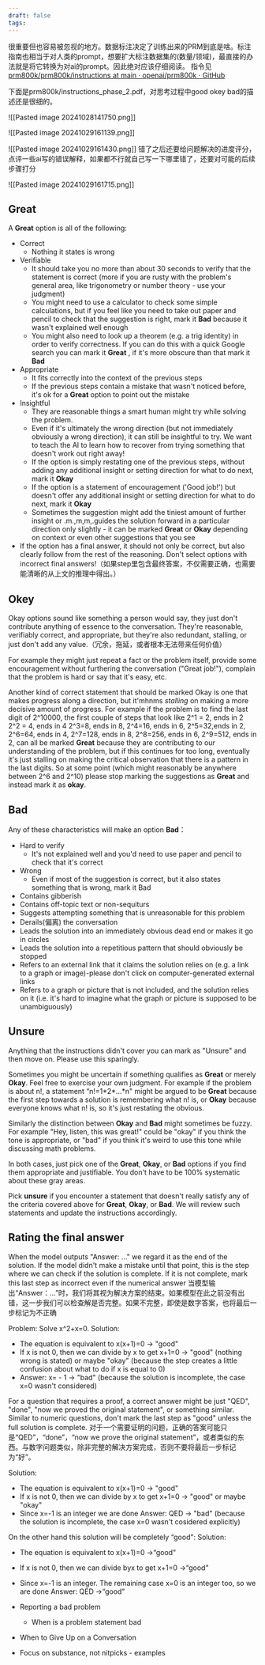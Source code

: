 ```yaml
---
draft: false
tags:
---
```


很重要但也容易被忽视的地方。数据标注决定了训练出来的PRM到底是啥。标注指南也相当于对人类的prompt，想要扩大标注数据集的(数量/领域)，最直接的办法就是将它转换为对ai的prompt。因此绝对应该仔细阅读。
指令见[prm800k/prm800k/instructions at main · openai/prm800k · GitHub](https://github.com/openai/prm800k/tree/main/prm800k/instructions)

下面是prm800k/instructions_phase_2.pdf，对思考过程中good okey bad的描述还是很细的。

![[Pasted image 20241028141750.png]]

![[Pasted image 20241029161139.png]]

![[Pasted image 20241029161430.png]]
错了之后还要给问题解决的进度评分，点评一些ai写的错误解释，如果都不行就自己写一下哪里错了，还要对可能的后续步骤打分

![[Pasted image 20241029161715.png]]

## Great

A **Great** option is all of the following:
- Correct
	- Nothing it states is wrong
- Verifiable
	- It should take you no more than about 30 seconds to verify that the statement is correct (more if you are rusty with the problem's general area, like trigonometry or number theory - use your judgment)
	- You might need to use a calculator to check some simple calculations, but if you feel like you need to take out paper and pencil to check that the suggestion is right, mark it **Bad** because it wasn't explained well enough 
	- You might also need to look up a theorem (e.g. a trig identity) in order to verify correctness. lf you can do this with a quick Google search you can mark it **Great** , if it's more obscure than that mark it **Bad**
- Appropriate
	- It fits correctly into the context of the previous steps
	- If the previous steps contain a mistake that wasn't noticed before, it's ok for a **Great** option to point out the mistake
- Insightful
	- They are reasonable things a smart human might try while solving the problem. 
	- Even if it's ultimately the wrong direction (but not immediately obviously a wrong direction), it can still be insightful to try. We want to teach the Al to learn how to recover from trying something that doesn't work out right away!
	- If the option is simply restating one of the previous steps, without adding any additional insight or setting direction for what to do next, mark it **Okay**
	- If the option is a statement of encouragement ('Good job!') but doesn't offer any additional insight or setting direction for what to do next, mark it **Okay**
	- Sometimes the suggestion might add the tiniest amount of further insight or .m.,m,m,.guides the solution forward in a particular direction only slightly - it can be marked **Great** or **Okay** depending on context or even other suggestions that you see
- If the option has a final answer, it should not only be correct, but also clearly follow from the rest of the reasoning. Don't select options with incorrect final answers!（如果step里包含最终答案，不仅需要正确，也需要能清晰的从上文的推理中得出。）

## Okey

Okay options sound like something a person would say, they just don't contribute anything of essence to the conversation. They're reasonable, verifiably correct, and appropriate, but they're also redundant, stalling, or just don't add any value.（冗余，拖延，或者根本无法带来任何价值）

For example they might just repeat a fact or the problem itself, provide some encouragement without furthering the conversation ("Great job!"), complain that the problem is hard or say that it's easy, etc.

Another kind of correct statement that should be marked Okay is one that makes progress along a direction, but it'mhnms *stalling* on making a more decisive amount of progress. For example if the problem is to find the last digit of 2^10000, the first couple of steps that look like
2^1 = 2, ends in 2
2^2 = 4, ends in 4
2^3=8, ends in 8,
2^4=16, ends in 6,
2^5=32,ends in 2,
2^6=64, ends in 4,
2^7=128, ends in 8,
2^8=256, ends in 6,
2^9=512, ends in 2,
can all be marked **Great** because they are contributing to our understanding of the problem, but if this continues for too long, eventually it's just stalling on making the critical observation that there is a pattern in the last digits. So at some point (which might
reasonably be anywhere between 2^6 and 2^10) please stop marking the suggestions as **Great** and instead mark it as **okay**.

## Bad

Any of these characteristics will make an option **Bad**：
- Hard to verify
	- It's not explained well and you'd need to use paper and pencil to check that it's correct
- Wrong
	- Even if most of the suggestion is correct, but it also states something that is wrong, mark it Bad
- Contains gibberish
- Contains off-topic text or non-sequiturs
- Suggests attempting something that is unreasonable for this problem
- Derails(偏离) the conversation
- Leads the solution into an immediately obvious dead end or makes it go in circles
- Leads the solution into a repetitious pattern that should obviously be stopped
- Refers to an external link that it claims the solution relies on (e.g. a link to a graph or image)-please don't click on computer-generated external links
- Refers to a graph or picture that is not included, and the solution relies on it (i.e. it's hard to imagine what the graph or picture is supposed to be unambiguously)

## Unsure

Anything that the instructions didn't cover you can mark as "Unsure" and then move on. Please use this sparingly.

Sometimes you might be uncertain if something qualifies as **Great** or merely **Okay**. Feel free to exercise your own judgment. For example if the problem is about n!, a statement “n!=1\*2\*...\*n" might be argued to be **Great** because the first step towards a solution is remembering what n! is, or **Okay** because everyone knows what n! is, so it's just restating
the obvious.

Similarly the distinction between **Okay** and **Bad** might sometimes be fuzzy. For example "Hey, listen, this was great!" could be "okay" if you think the tone is appropriate, or "bad" if you think it's weird to use this tone while discussing math problems.

In both cases, just pick one of the **Great**, **Okay**, or **Bad** options if you find them appropriate and justifiable. You don't have to be 100% systematic about these gray areas.

Pick **unsure** if you encounter a statement that doesn't really satisfy any of the criteria covered above for **Great**, **Okay**, or **Bad**. We will review such statements and update the instructions accordingly.

## Rating the final answer
When the model outputs "Answer: ..." we regard it as the end of the solution. If the model didn't make a mistake until that point, this is the step where we can check if the solution is complete. If it is not complete, mark this last step as incorrect even if the numerical answer
当模型输出“Answer：…”时，我们将其视为解决方案的结束。如果模型在此之前没有出错，这一步我们可以检查解是否完整。如果不完整，即使是数字答案，也将最后一步标记为不正确

Problem:
Solve x^2+x=0.
Solution:
- The equation is equivalent to x(x+1)=0 -> "good"
- If x is not 0, then we can divide by x to get x+1=0 -> "good" (nothing wrong is stated) or maybe "okay" (because the step creates a little confusion about what to do if x is equal to 0)
- Answer: x= - 1 -> "bad" (because the solution is incomplete, the case x=0 wasn't considered)


For a question that requires a proof, a correct answer might be just "QED", "done", "now we proved the original statement", or something similar. Similar to numeric questions, don't mark the last step as "good" unless the full solution is complete.
对于一个需要证明的问题，正确的答案可能只是“QED”，“done”，“now we prove the original statement”，或者类似的东西。与数字问题类似，除非完整的解决方案完成，否则不要将最后一步标记为“好”。

Solution:
- The equation is equivalent to x(x+1)=0 -> "good"
- If x is not 0, then we can divide by x to get x+1=0 -> "good" or maybe "okay"
- Since x=-1 is an integer we are done
  Answer: QED -> "bad" (because the solution is incomplete, the case x=0 wasn't cosidered explicitly)

On the other hand this solution will be completely “good":
Solution:
- The equation is equivalent to x(x+1)=0 ->“good"
- lf x is not 0, then we can divide byx to get x+1=0 ->“good"
- Since x=-1 is an integer. The remaining case x=0 is an integer too, so we are done
  Answer: QED ->“good"


- Reporting a bad problem
	- When is a problem statement bad 
- When to Give Up on a Conversation
- Focus on substance, not nitpicks - examples